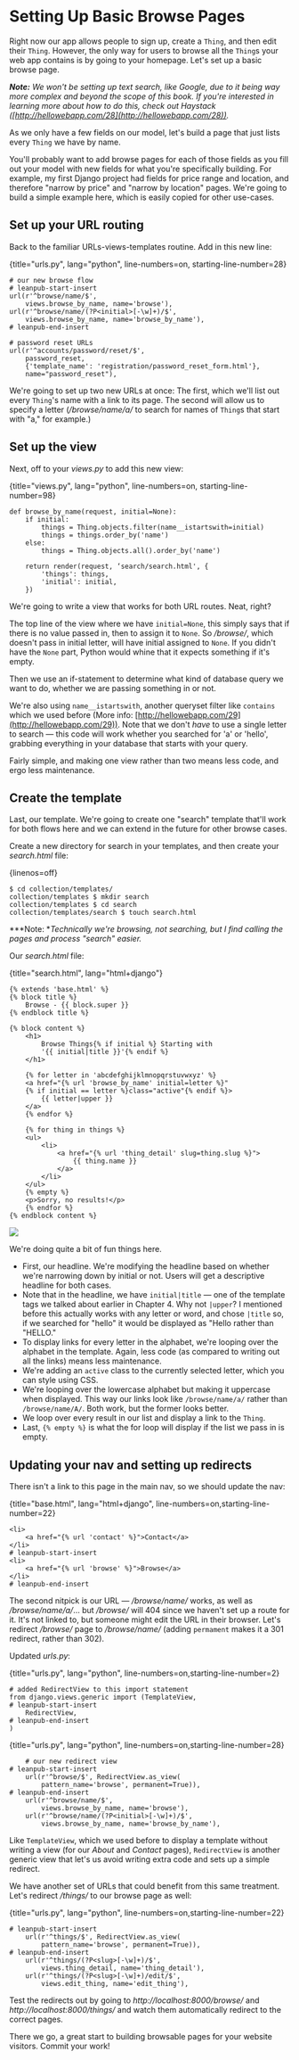 # Setting Up Basic Browse Pages

Right now our app allows people to sign up, create a `Thing`, and then edit
their `Thing`. However, the only way for users to browse all the `Thing`s your
web app contains is by going to your homepage. Let's set up a basic browse page.

***Note:** We won't be setting up text search, like Google, due to it being way
more complex and beyond the scope of this book. If you're interested in learning
more about how to do this, check out Haystack
([http://hellowebapp.com/28](http://hellowebapp.com/28)).*

As we only have a few fields on our model, let's build a page that just lists
every `Thing` we have by name.

You'll probably want to add browse pages for each of those fields as you fill
out your model with new fields for what you're specifically building. For
example, my first Django project had fields for price range and location, and
therefore "narrow by price" and "narrow by location" pages. We're going to build
a simple example here, which is easily copied for other use-cases.

## Set up your URL routing

Back to the familiar URLs-views-templates routine. Add in this new line:

{title="urls.py", lang="python", line-numbers=on, starting-line-number=28}
```
# our new browse flow
# leanpub-start-insert
url(r'^browse/name/$',
    views.browse_by_name, name='browse'),
url(r'^browse/name/(?P<initial>[-\w]+)/$', 
    views.browse_by_name, name='browse_by_name'),
# leanpub-end-insert

# password reset URLs
url(r'^accounts/password/reset/$', 
    password_reset,
    {'template_name': 'registration/password_reset_form.html'},
    name="password_reset"),
```

We're going to set up two new URLs at once: The first, which we'll list out
every `Thing`'s name with a link to its page. The second will allow us to
specify a letter (*/browse/name/a/* to search for names of `Thing`s that start
with "a," for example.)

## Set up the view

Next, off to your *views.py* to add this new view:

{title="views.py", lang="python", line-numbers=on, starting-line-number=98}
```
def browse_by_name(request, initial=None):
    if initial:
        things = Thing.objects.filter(name__istartswith=initial)
        things = things.order_by('name')
    else:
        things = Thing.objects.all().order_by('name')

    return render(request, ‘search/search.html', {
        'things': things,
        'initial': initial,
    })
```

We're going to write a view that works for both URL routes. Neat, right?

The top line of the view where we have `initial=None`, this simply says that if
there is no value passed in, then to assign it to `None`. So */browse/*, which
doesn't pass in initial letter, will have initial assigned to `None`. If you
didn't have the `None` part, Python would whine that it expects something if
it's empty.

Then we use an if-statement to determine what kind of database query we want to
do, whether we are passing something in or not.

We're also using `name__istartswith`, another queryset filter like `contains`
which we used before (More info:
[http://hellowebapp.com/29](http://hellowebapp.com/29)). Note that we don't
*have* to use a single letter to search — this code will work whether you
searched for 'a' or 'hello', grabbing everything in your database that starts
with your query.

Fairly simple, and making one view rather than two means less code, and ergo
less maintenance. 

## Create the template

Last, our template. We're going to create one "search" template that'll work for
both flows here and we can extend in the future for other browse cases.

Create a new directory for search in your templates, and then create your
*search.html* file:

{linenos=off}
```
$ cd collection/templates/
collection/templates $ mkdir search
collection/templates $ cd search
collection/templates/search $ touch search.html
```

***Note: **Technically we're browsing, not searching, but I find calling the
pages and process "search" easier.*

Our *search.html* file:

{title="search.html", lang="html+django"}
```
{% extends 'base.html' %}
{% block title %}
    Browse - {{ block.super }}
{% endblock title %}

{% block content %}
    <h1>
        Browse Things{% if initial %} Starting with 
        '{{ initial|title }}'{% endif %}
    </h1>

    {% for letter in 'abcdefghijklmnopqrstuvwxyz' %}
    <a href="{% url 'browse_by_name' initial=letter %}" 
    {% if initial == letter %}class="active"{% endif %}>
        {{ letter|upper }}
    </a>
    {% endfor %}

    {% for thing in things %}
    <ul>
        <li>
            <a href="{% url 'thing_detail' slug=thing.slug %}">
                {{ thing.name }}
            </a>
        </li>
    </ul>
    {% empty %}
    <p>Sorry, no results!</p>
    {% endfor %}
{% endblock content %}
```

![](images/browse_page.png) 

We're doing quite a bit of fun things here.

* First, our headline. We're modifying the headline based on whether we're
    narrowing down by initial or not. Users will get a descriptive headline for
    both cases.
* Note that in the headline, we have `initial|title` — one of the template tags
    we talked about earlier in Chapter 4. Why not `|upper`? I mentioned before
    this actually works with any letter or word, and chose `|title` so, if we
    searched for "hello" it would be displayed as "Hello rather than "HELLO." 
* To display links for every letter in the alphabet, we're looping over the
    alphabet in the template. Again, less code (as compared to writing out all
    the links) means less maintenance. 
* We're adding an `active` class to the currently selected letter, which you can
    style using CSS.
* We're looping over the lowercase alphabet but making it uppercase when
    displayed. This way our links look like `/browse/name/a/` rather than
    `/browse/name/A/`. Both work, but the former looks better.
* We loop over every result in our list and display a link to the `Thing`.
* Last, `{% empty %}` is what the for loop will display if the list we pass in
    is empty.

## Updating your nav and setting up redirects

There isn't a link to this page in the main nav, so we should update the nav:

{title="base.html", lang="html+django", line-numbers=on,starting-line-number=22}
```
<li>
    <a href="{% url 'contact' %}">Contact</a>
</li>
# leanpub-start-insert
<li>
    <a href="{% url 'browse' %}">Browse</a>
</li>
# leanpub-end-insert
```

The second nitpick is our URL — */browse/name/* works, as well as
*/browse/name/a/*... but */browse/* will 404 since we haven't set up a route for
it.  It's not linked to, but someone might edit the URL in their browser. Let's
redirect */browse/* page to */browse/name/* (adding `permament` makes it a 301
redirect, rather than 302).

Updated *urls.py*:

{title="urls.py", lang="python", line-numbers=on,starting-line-number=2}
```
# added RedirectView to this import statement
from django.views.generic import (TemplateView, 
# leanpub-start-insert
    RedirectView,
# leanpub-end-insert
)
```

{title="urls.py", lang="python", line-numbers=on,starting-line-number=28}    
```
    # our new redirect view
# leanpub-start-insert
    url(r'^browse/$', RedirectView.as_view(
        pattern_name='browse', permanent=True)),
# leanpub-end-insert
    url(r'^browse/name/$',
        views.browse_by_name, name='browse'),
    url(r'^browse/name/(?P<initial>[-\w]+)/$',
        views.browse_by_name, name='browse_by_name'),
```

Like `TemplateView`, which we used before to display a template without writing
a view (for our *About* and *Contact* pages), `RedirectView` is another generic
view that let's us avoid writing extra code and sets up a simple redirect.

We have another set of URLs that could benefit from this same treatment. Let's
redirect */things/* to our browse page as well:

{title="urls.py", lang="python", line-numbers=on,starting-line-number=22}
```
# leanpub-start-insert
    url(r'^things/$', RedirectView.as_view(
        pattern_name='browse', permanent=True)),
# leanpub-end-insert
    url(r'^things/(?P<slug>[-\w]+)/$',
        views.thing_detail, name='thing_detail'),
    url(r'^things/(?P<slug>[-\w]+)/edit/$',
        views.edit_thing, name='edit_thing'),
```

Test the redirects out by going to *http://localhost:8000/browse/* and
*http://localhost:8000/things/* and watch them automatically redirect to the
correct pages.

There we go, a great start to building browsable pages for your website
visitors. Commit your work!
